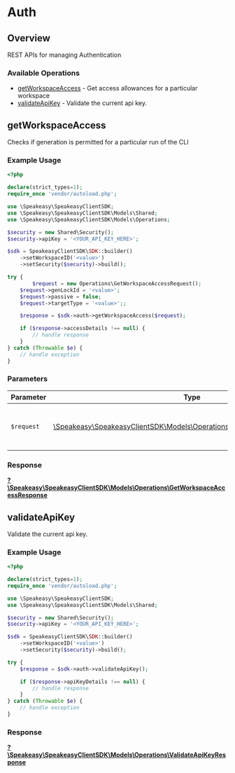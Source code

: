 # Auth


## Overview

REST APIs for managing Authentication

### Available Operations

* [getWorkspaceAccess](#getworkspaceaccess) - Get access allowances for a particular workspace
* [validateApiKey](#validateapikey) - Validate the current api key.

## getWorkspaceAccess

Checks if generation is permitted for a particular run of the CLI

### Example Usage

```php
<?php

declare(strict_types=1);
require_once 'vendor/autoload.php';

use \Speakeasy\SpeakeasyClientSDK;
use \Speakeasy\SpeakeasyClientSDK\Models\Shared;
use \Speakeasy\SpeakeasyClientSDK\Models\Operations;

$security = new Shared\Security();
$security->apiKey = '<YOUR_API_KEY_HERE>';

$sdk = SpeakeasyClientSDK\SDK::builder()
    ->setWorkspaceID('<value>')
    ->setSecurity($security)->build();

try {
        $request = new Operations\GetWorkspaceAccessRequest();
    $request->genLockId = '<value>';
    $request->passive = false;
    $request->targetType = '<value>';;

    $response = $sdk->auth->getWorkspaceAccess($request);

    if ($response->accessDetails !== null) {
        // handle response
    }
} catch (Throwable $e) {
    // handle exception
}
```

### Parameters

| Parameter                                                                                                                         | Type                                                                                                                              | Required                                                                                                                          | Description                                                                                                                       |
| --------------------------------------------------------------------------------------------------------------------------------- | --------------------------------------------------------------------------------------------------------------------------------- | --------------------------------------------------------------------------------------------------------------------------------- | --------------------------------------------------------------------------------------------------------------------------------- |
| `$request`                                                                                                                        | [\Speakeasy\SpeakeasyClientSDK\Models\Operations\GetWorkspaceAccessRequest](../../Models/Operations/GetWorkspaceAccessRequest.md) | :heavy_check_mark:                                                                                                                | The request object to use for the request.                                                                                        |


### Response

**[?\Speakeasy\SpeakeasyClientSDK\Models\Operations\GetWorkspaceAccessResponse](../../Models/Operations/GetWorkspaceAccessResponse.md)**


## validateApiKey

Validate the current api key.

### Example Usage

```php
<?php

declare(strict_types=1);
require_once 'vendor/autoload.php';

use \Speakeasy\SpeakeasyClientSDK;
use \Speakeasy\SpeakeasyClientSDK\Models\Shared;

$security = new Shared\Security();
$security->apiKey = '<YOUR_API_KEY_HERE>';

$sdk = SpeakeasyClientSDK\SDK::builder()
    ->setWorkspaceID('<value>')
    ->setSecurity($security)->build();

try {
    $response = $sdk->auth->validateApiKey();

    if ($response->apiKeyDetails !== null) {
        // handle response
    }
} catch (Throwable $e) {
    // handle exception
}
```


### Response

**[?\Speakeasy\SpeakeasyClientSDK\Models\Operations\ValidateApiKeyResponse](../../Models/Operations/ValidateApiKeyResponse.md)**

